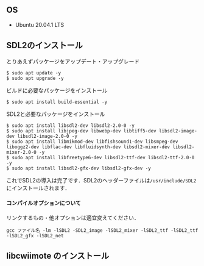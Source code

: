 ## OS
- Ubuntu 20.04.1 LTS

## SDL2のインストール
とりあえずパッケージをアップデート・アップグレード
```
$ sudo apt update -y
$ sudo apt upgrade -y
```
ビルドに必要なパッケージをインストール
```
$ sudo apt install build-essential -y
```
SDL2と必要なパッケージをインストール
```
$ sudo apt install libsdl2-dev libsdl2-2.0-0 -y
$ sudo apt install libjpeg-dev libwebp-dev libtiff5-dev libsdl2-image-dev libsdl2-image-2.0-0 -y
$ sudo apt install libmikmod-dev libfishsound1-dev libsmpeg-dev liboggz2-dev libflac-dev libfluidsynth-dev libsdl2-mixer-dev libsdl2-mixer-2.0-0 -y
$ sudo apt install libfreetype6-dev libsdl2-ttf-dev libsdl2-ttf-2.0-0 -y
$ sudo apt install libsdl2-gfx-dev libsdl2-gfx-dev -y
```
これでSDL2の導入は完了です．SDL2のヘッダーファイルは`/usr/include/SDL2`にインストールされます．

#### コンパイルオプションについて
リンクするもの・他オプションは適宜変えてください．
```
gcc ファイル名 -lm -lSDL2 -SDL2_image -lSDL2_mixer -lSDL2_ttf -lSDL2_ttf -lSDL2_gfx -lSDL2_net
```

## libcwiimote のインストール

